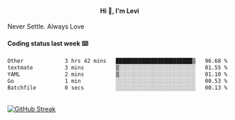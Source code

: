 <h4 style="text-align: center;">Hi 👋, I'm Levi</h4>  Never Settle. Always Love
<!---<img align="right" alt="Coding" width="300" src="https://i.pinimg.com/originals/81/17/8b/81178b47a8598f0c81c4799f2cdd4057.gif"></p> --->

#### Coding status last week ⌨️

<!--START_SECTION:waka-->

```txt
Other             3 hrs 42 mins   ████████████████████████▒   96.68 %
textmate          3 mins          ▒░░░░░░░░░░░░░░░░░░░░░░░░   01.55 %
YAML              2 mins          ▒░░░░░░░░░░░░░░░░░░░░░░░░   01.10 %
Go                1 min           ░░░░░░░░░░░░░░░░░░░░░░░░░   00.53 %
Batchfile         0 secs          ░░░░░░░░░░░░░░░░░░░░░░░░░   00.13 %
```

<!--END_SECTION:waka-->
<br/>
<a href="https://git.io/streak-stats"><img src="https://github-readme-streak-stats.herokuapp.com?user=namezzy&theme=merko" alt="GitHub Streak" /></a>
<br>
